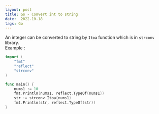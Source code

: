 ```yaml
---
layout: post
title: Go - Convert int to string
date:  2022-10-18
tags: Go
---
```

An integer can be converted to string by `Itoa` function which is in `strconv` library.<br />
Example : 

``` go
import (
	"fmt"
	"reflect"
	"strconv"
)

func main() {
	nums1 := 10
	fmt.Println(nums1, reflect.TypeOf(nums1))
	str := strconv.Itoa(nums1)
	fmt.Println(str, reflect.TypeOf(str))
}
```